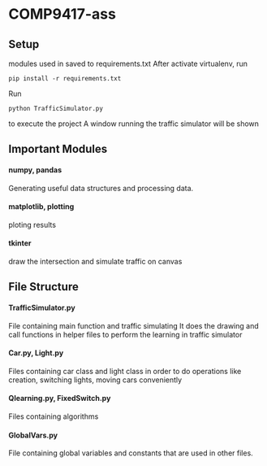 # COMP9417-ass

## Setup
modules used in saved to requirements.txt
After activate virtualenv, run 
```
pip install -r requirements.txt
```

Run
```
python TrafficSimulator.py
```
to execute the project
A window running the traffic simulator will be shown
## Important Modules

#### numpy, pandas
Generating useful data structures and processing data.

#### matplotlib, plotting
ploting results

#### tkinter
draw the intersection and simulate traffic on canvas

## File Structure

#### TrafficSimulator.py
File containing main function and traffic simulating
It does the drawing  and call functions in helper files
 to perform the learning in traffic simulator

#### Car.py, Light.py
Files containing car class and light class in order to do operations like creation,
switching lights, moving cars conveniently

#### Qlearning.py, FixedSwitch.py
Files containing algorithms

#### GlobalVars.py
File containing global variables and constants that are used in other files.
